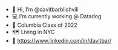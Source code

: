 - 👋 Hi, I’m @davitbarblishvili
- 💻 I’m currently working @ Datadog
- 🏫 Columbia Class of 2022
- 🗺️ Living in NYC
- 🔗 https://www.linkedin.com/in/davitbar/

<!---
davitbarblishvili/davitbarblishvili is a ✨ special ✨ repository because its `README.md` (this file) appears on your GitHub profile.
You can click the Preview link to take a look at your changes.
--->
